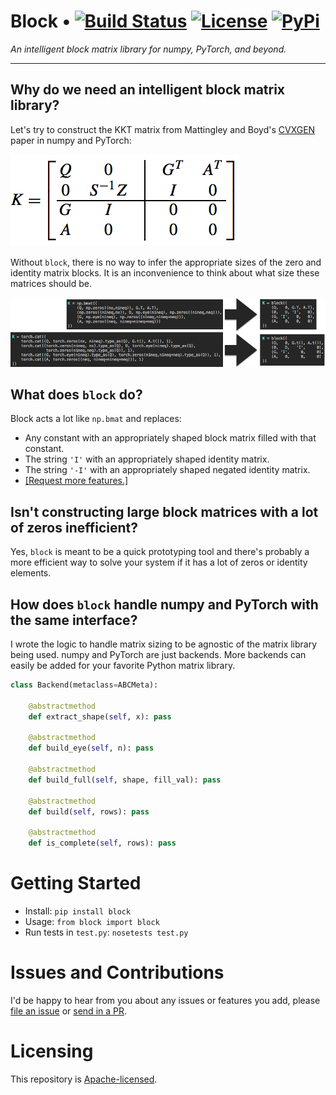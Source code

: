 # Block • [![Build Status][travis-image]][travis] [![License][license-image]][license] [![PyPi][pypi-image]][pypi]

*An intelligent block matrix library for numpy, PyTorch, and beyond.*

[travis-image]: https://travis-ci.org/bamos/block.png?branch=master
[travis]: http://travis-ci.org/bamos/block

[license-image]: http://img.shields.io/badge/license-Apache--2-blue.svg?style=flat
[license]: LICENSE

[pypi-image]: https://img.shields.io/pypi/v/nine.svg
[pypi]: https://pypi.python.org/pypi/block

---

## Why do we need an intelligent block matrix library?

Let's try to construct the KKT matrix from Mattingley and Boyd's
[CVXGEN](http://stanford.edu/~boyd/papers/pdf/code_gen_impl.pdf)
paper in numpy and PyTorch:

![](images/cvxgen-K.png)

Without `block`, there is no way to infer the appropriate sizes of
the zero and identity matrix blocks.
It is an inconvenience to think about what size these
matrices should be.

![](images/example.png)

## What does `block` do?

Block acts a lot like `np.bmat` and replaces:

+ Any constant with an appropriately shaped block matrix
  filled with that constant.
+ The string `'I'` with an appropriately shaped identity matrix.
+ The string `'-I'` with an appropriately shaped negated identity matrix.
+ [[Request more features.]](https://github.com/bamos/block/issues)


## Isn't constructing large block matrices with a lot of zeros inefficient?

Yes, `block` is meant to be a quick prototyping tool and
there's probably a more efficient way to solve your system
if it has a lot of zeros or identity elements.

## How does `block` handle numpy and PyTorch with the same interface?

I wrote the logic to handle matrix sizing to be agnostic
of the matrix library being used.
numpy and PyTorch are just backends.
More backends can easily be added for your favorite
Python matrix library.

```Python
class Backend(metaclass=ABCMeta):

    @abstractmethod
    def extract_shape(self, x): pass

    @abstractmethod
    def build_eye(self, n): pass

    @abstractmethod
    def build_full(self, shape, fill_val): pass

    @abstractmethod
    def build(self, rows): pass

    @abstractmethod
    def is_complete(self, rows): pass
```

# Getting Started

+ Install: `pip install block`
+ Usage: `from block import block`
+ Run tests in `test.py`: `nosetests test.py`

# Issues and Contributions

I'd be happy to hear from you about any issues or features you
add, please [file an issue](https://github.com/bamos/block/issues)
or [send in a PR](https://github.com/bamos/block/pulls).

# Licensing

This repository is
[Apache-licensed](https://github.com/bamos/block/blob/master/LICENSE).
